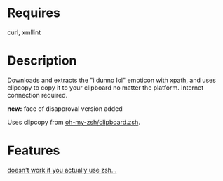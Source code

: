 # Requires
curl, xmllint
# Description
Downloads and extracts the "i dunno lol" emoticon with xpath, and uses clipcopy to copy it to your clipboard no matter the platform. Internet connection required.

**new:** face of disapproval version added

Uses clipcopy from [oh-my-zsh/clipboard.zsh](https://github.com/robbyrussell/oh-my-zsh/blob/2ff9560ad3fc6a3da256d34d0ba804b01d222293/lib/clipboard.zsh#L18 "oh-my-zsh/clipboard.zsh").

# Features
[doesn't work if you actually use zsh...](https://github.com/PMarci/idunno/issues/1)

